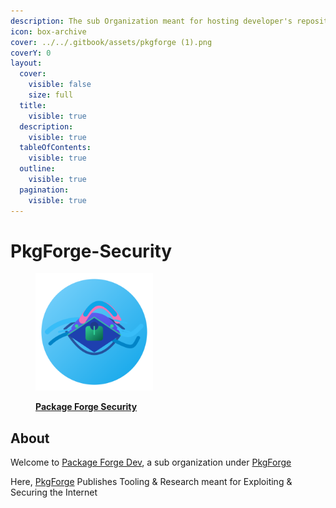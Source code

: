 ```yaml
---
description: The sub Organization meant for hosting developer's repositories
icon: box-archive
cover: ../../.gitbook/assets/pkgforge (1).png
coverY: 0
layout:
  cover:
    visible: false
    size: full
  title:
    visible: true
  description:
    visible: true
  tableOfContents:
    visible: true
  outline:
    visible: true
  pagination:
    visible: true
---
```


# PkgForge-Security

<figure><img src="../../.gitbook/assets/pkgforge-security.png" alt="" width="188"><figcaption><p><a href="https://github.com/pkgforge-security"><strong>Package Forge Security</strong></a></p></figcaption></figure>



## About

Welcome to [Package Forge Dev](https://github.com/pkgforge-dev), a sub organization under [PkgForge](https://github.com/pkgforge)

Here, [PkgForge](https://github.com/orgs/pkgforge-security/people) Publishes Tooling & Research meant for Exploiting & Securing the Internet
